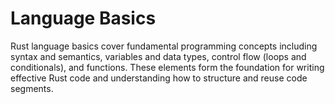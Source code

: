 # Language Basics

Rust language basics cover fundamental programming concepts including syntax and semantics, variables and data types, control flow (loops and conditionals), and functions. These elements form the foundation for writing effective Rust code and understanding how to structure and reuse code segments.